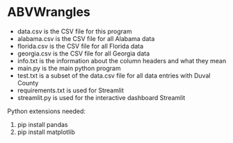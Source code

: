 # ABVWrangles

- data.csv is the CSV file for this program
- alabama.csv is the CSV file for all Alabama data
- florida.csv is the CSV file for all Florida data
- georgia.csv  is the CSV file for all Georgia data
- info.txt is the information about the column headers and what they mean
- main.py is the main python program
- test.txt is a subset of the data.csv file for all data entries with Duval County
- requirements.txt is used for Streamlit
- streamlit.py is used for the interactive dashboard Streamlit

Python extensions needed:
1. pip install pandas
3. pip install matplotlib
